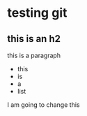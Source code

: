 # testing git 
## this is an h2

this is a paragraph


- this
- is
- a
- list

I am going to change this